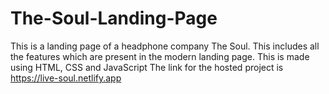 # The-Soul-Landing-Page
This is a landing page of a headphone company The Soul. This includes all the features which are present in the modern landing page. This is made using HTML, CSS and JavaScript
The link for the hosted project is https://live-soul.netlify.app
